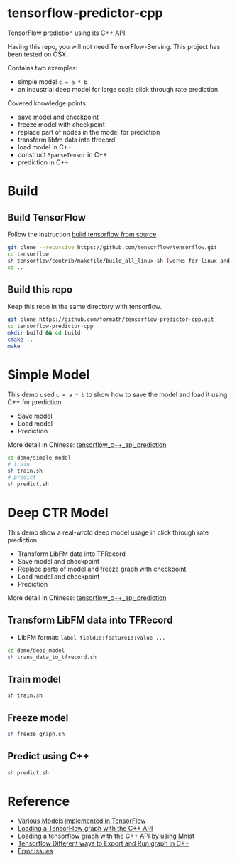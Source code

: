 # tensorflow-predictor-cpp
TensorFlow prediction using its C++ API.

Having this repo, you will not need TensorFlow-Serving. This project has been tested on OSX.


Contains two examples:
* simple model `c = a * b`
* an industrial deep model for large scale click through rate prediction

Covered knowledge points:
* save model and checkpoint
* freeze model with checkpoint
* replace part of nodes in the model for prediction
* transform libfm data into tfrecord
* load model in C++
* construct `SparseTensor` in C++
* prediction in C++

# Build

## Build TensorFlow
Follow the instruction [build tensorflow from source](https://github.com/tensorflow/tensorflow/tree/master/tensorflow/contrib/makefile)
```bash
git clone --recursive https://github.com/tensorflow/tensorflow.git
cd tensorflow
sh tensorflow/contrib/makefile/build_all_linux.sh (works for linux and osx)
cd ..
```

## Build this repo
Keep this repo in the same directory with tensorflow.
```bash
git clone https://github.com/formath/tensorflow-predictor-cpp.git
cd tensorflow-predictor-cpp
mkdir build && cd build
cmake ..
make
```

# Simple Model
This demo used `c = a * b` to show how to save the model and load it using C++ for prediction.
* Save model
* Load model
* Prediction

More detail in Chinese: [tensorflow_c++_api_prediction](http://mathmach.com/2017/10/09/tensorflow_c++_api_prediction_first/)
```bash
cd demo/simple_model
# train
sh train.sh
# predict
sh predict.sh
```

# Deep CTR Model
This demo show a real-wrold deep model usage in click through rate prediction.
* Transform LibFM data into TFRecord
* Save model and checkpoint
* Replace parts of model and freeze graph with checkpoint
* Load model and checkpoint
* Prediction

More detail in Chinese: [tensorflow_c++_api_prediction](http://mathmach.com/2017/10/11/tensorflow_c++_api_prediction_second/)

## Transform LibFM data into TFRecord
* LibFM format: `label fieldId:featureId:value ...`
```bash
cd demo/deep_model
sh trans_data_to_tfrecord.sh
```

## Train model
```bash
sh train.sh
```

## Freeze model
```bash
sh freeze_graph.sh
```

## Predict using C++
```bash
sh predict.sh
```

# Reference
* [Various Models implemented in TensorFlow](https://github.com/formath/tensorflow-models)
* [Loading a TensorFlow graph with the C++ API](https://medium.com/jim-fleming/loading-a-tensorflow-graph-with-the-c-api-4caaff88463f)
* [Loading a tensorflow graph with the C++ API by using Mnist](http://jackytung8085.blogspot.jp/2016/06/loading-tensorflow-graph-with-c-api-by.html)
* [Tensorflow Different ways to Export and Run graph in C++](https://stackoverflow.com/questions/35508866/tensorflow-different-ways-to-export-and-run-graph-in-c/43639305#43639305)
* [Error issues](https://github.com/tensorflow/tensorflow/issues/3308)

